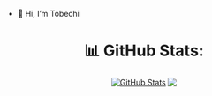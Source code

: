 - 👋 Hi, I’m Tobechi


<!---
tobechinw/tobechinw is a ✨ special ✨ repository because its `README.md` (this file) appears on your GitHub profile.
You can click the Preview link to take a look at your changes.
--->

<h1 align="center"> 📊  GitHub Stats: </h1>

<p align="center">
  <a href="https://github.com/tobechinw/tobechinw">
    <img align="center" src="https://github-readme-stats.vercel.app/api?username=tobechinw&show_icons=true&line_height=27&count_private=true&title_color=ffffff&text_color=c9cacc&icon_color=2bbc8a&bg_color=1d1f21" alt="GitHub Stats" />
  </a>
  <a href="https://github.com/tobechinw/tobechinw">
    <img align="center" src="https://github-readme-stats.vercel.app/api/top-langs/?username=tobechinw&hide=java,html,tex&title_color=ffffff&text_color=c9cacc&icon_color=2bbc8a&bg_color=1d1f21&langs_count=3" />
  </a>
</p>
